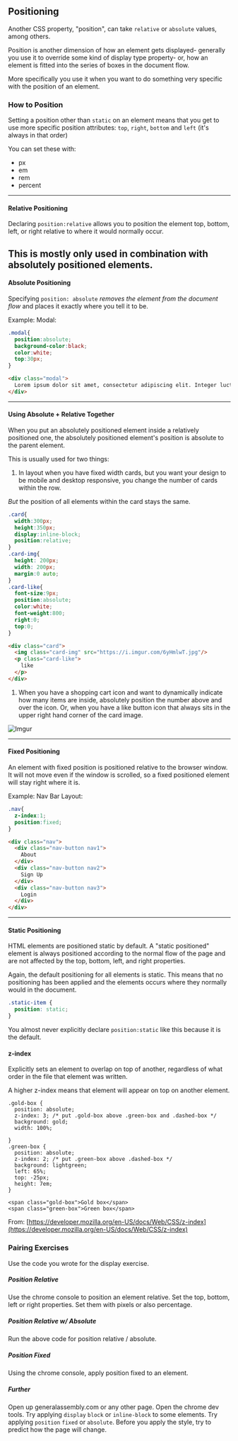 ## Positioning

Another CSS property, "position", can take `relative` or `absolute` values, among others.

Position is another dimension of how an element gets displayed- generally you use it to override some kind of display type property- or, how an element is fitted into the series of boxes in the document flow.

More specifically you use it when you want to do something very specific with the position of an element.

### How to Position
Setting a position other than `static` on an element means that you get to use more specific position attributes: `top`, `right`, `bottom` and `left` (it's always in that order)

You can set these with:
- px
- em
- rem
- percent

---

#### Relative Positioning

Declaring `position:relative` allows you to position the element top, bottom, left, or right relative to where it would normally occur.

This is mostly only used in combination with absolutely positioned elements.
---


#### Absolute Positioning

Specifying `position: absolute` _removes the element from the document flow_ and places it exactly where you tell it to be.

Example: Modal:
```css
.modal{
  position:absolute;
  background-color:black;
  color:white;
  top:30px;
}
```

```html
<div class="modal">
  Lorem ipsum dolor sit amet, consectetur adipiscing elit. Integer luctus a nulla in efficitur. Fusce venenatis velit id leo sollicitudin pretium. Pellentesque habitant morbi tristique senectus et netus et malesuada fames ac turpis egestas. Maecenas aliquet, velit ac tempor bibendum, mi arcu euismod diam, ut vestibulum leo augue vitae metus. Proin finibus dui sed aliquam varius. Integer quis massa urna. Fusce vitae lacus sed nunc tincidunt sagittis. Sed id ligula id lacus sodales vehicula in eget erat. Pellentesque condimentum massa nulla, sit amet ultrices mauris ornare a. Donec dolor elit, pretium sed nulla ac, sollicitudin fringilla nunc. Nunc tincidunt mollis purus sit amet sagittis.
</div>
```

---

#### Using Absolute + Relative Together

When you put an absolutely positioned element inside a relatively positioned one, the absolutely positioned element's position is absolute to the parent element.

This is usually used for two things:

1. In layout when you have fixed width cards, but you want your design to be mobile and desktop responsive, you change the number of cards within the row.

*But* the position of all elements within the card stays the same.

```css
.card{
  width:300px;
  height:350px;
  display:inline-block;
  position:relative;
}
.card-img{
  height: 200px;
  width: 200px;
  margin:0 auto;
}
.card-like{
  font-size:9px;
  position:absolute;
  color:white;
  font-weight:800;
  right:0;
  top:0;
}
```

```html
<div class="card">
  <img class="card-img" src="https://i.imgur.com/6yHmlwT.jpg"/>
  <p class="card-like">
    like
  </p>
</div>
```

1. When you have a shopping cart icon and want to dynamically indicate how many items are inside, absolutely position the number above and over the icon. Or, when you have a like button icon that always sits in the upper right hand corner of the card image.

![Imgur](https://i.imgur.com/I22mFsc.png)

---

#### Fixed Positioning

An element with fixed position is positioned relative to the browser window.  It will not move even if the window is scrolled, so a fixed positioned element will stay right where it is.

Example: Nav Bar Layout:
```css
.nav{
  z-index:1;
  position:fixed;
}
```

```html
<div class="nav">
  <div class="nav-button nav1">
    About
  </div>
  <div class="nav-button nav2">
    Sign Up
  </div>
  <div class="nav-button nav3">
    Login
  </div>
</div>
```

---

#### Static Positioning

HTML elements are positioned static by default. A "static positioned" element is always positioned according to the normal flow of the page and are not affected by the top, bottom, left, and right properties.

Again, the default positioning for all elements is static. This means that no positioning has been applied and the elements occurs where they normally would in the document.

```css
.static-item {
  position: static;
}
```

You almost never explicitly declare `position:static` like this because it is the default.

#### z-index

Explicitly sets an element to overlap on top of another, regardless of what order in the file that element was written.

A higher z-index means that element will appear on top on another element.

```
.gold-box {
  position: absolute;
  z-index: 3; /* put .gold-box above .green-box and .dashed-box */
  background: gold;
  width: 100%;

}
.green-box {
  position: absolute;
  z-index: 2; /* put .green-box above .dashed-box */
  background: lightgreen;
  left: 65%;
  top: -25px;
  height: 7em;
}
```

```
<span class="gold-box">Gold box</span>
<span class="green-box">Green box</span>
```

From: [https://developer.mozilla.org/en-US/docs/Web/CSS/z-index](https://developer.mozilla.org/en-US/docs/Web/CSS/z-index)

### Pairing Exercises
Use the code you wrote for the display exercise.

##### Position Relative
Use the chrome console to position an element relative. Set the top, bottom, left or right properties. Set them with pixels or also percentage.

##### Position Relative w/ Absolute
Run the above code for position relative / absolute.

##### Position Fixed
Using the chrome console, apply position fixed to an element.

##### Further
Open up generalassembly.com or any other page. Open the chrome dev tools. Try applying `display` `block` or `inline-block` to some elements. Try applying `position` `fixed` or `absolute`. Before you apply the style, try to predict how the page will change.
